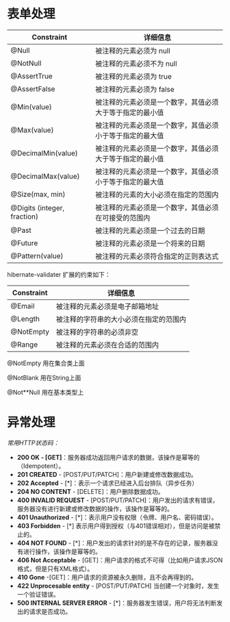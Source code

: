 # 表单处理

| Constraint                               | 详细信息                         |
| ---------------------------------------- | ---------------------------- |
| @Null  | 被注释的元素必须为 null            |
| @NotNull                                 | 被注释的元素必须不为 null              |
| @AssertTrue                              | 被注释的元素必须为 true               |
| @AssertFalse                             | 被注释的元素必须为 false              |
| @Min(value)                              | 被注释的元素必须是一个数字，其值必须大于等于指定的最小值 |
| @Max(value)                              | 被注释的元素必须是一个数字，其值必须小于等于指定的最大值 |
| @DecimalMin(value)                       | 被注释的元素必须是一个数字，其值必须大于等于指定的最小值 |
| @DecimalMax(value)                       | 被注释的元素必须是一个数字，其值必须小于等于指定的最大值 |
| @Size(max, min)                          | 被注释的元素的大小必须在指定的范围内           |
| @Digits (integer, fraction)              | 被注释的元素必须是一个数字，其值必须在可接受的范围内   |
| @Past                                    | 被注释的元素必须是一个过去的日期             |
| @Future                                  | 被注释的元素必须是一个将来的日期             |
| @Pattern(value)                          | 被注释的元素必须符合指定的正则表达式           |



hibernate-validater 扩展的约束如下：

| Constraint | 详细信息                |
| ---------- | ------------------- |
| @Email     | 被注释的元素必须是电子邮箱地址     |
| @Length    | 被注释的字符串的大小必须在指定的范围内 |
| @NotEmpty  | 被注释的字符串的必须非空        |
| @Range     | 被注释的元素必须在合适的范围内     |



@NotEmpty 用在集合类上面

@NotBlank 用在String上面

@Not**Null    用在基本类型上

# 异常处理

*常用HTTP状态码：*

-  **200 OK - [GET]**：服务器成功返回用户请求的数据，该操作是幂等的（Idempotent）。
-  **201 CREATED** - [POST/PUT/PATCH]：用户新建或修改数据成功。
-  **202 Accepted** - [*]：表示一个请求已经进入后台排队（异步任务）
-  **204 NO CONTENT** - [DELETE]：用户删除数据成功。
-  **400 INVALID REQUEST** - [POST/PUT/PATCH]：用户发出的请求有错误，服务器没有进行新建或修改数据的操作，该操作是幂等的。
-  **401 Unauthorized** - [*]：表示用户没有权限（令牌、用户名、密码错误）。
-  **403 Forbidden** - [*] 表示用户得到授权（与401错误相对），但是访问是被禁止的。
-  **404 NOT FOUND** - [*]：用户发出的请求针对的是不存在的记录，服务器没有进行操作，该操作是幂等的。
-  **406 Not Acceptable** - [GET]：用户请求的格式不可得（比如用户请求JSON格式，但是只有XML格式）。
-  **410 Gone** -[GET]：用户请求的资源被永久删除，且不会再得到的。
-  **422 Unprocesable entity** - [POST/PUT/PATCH] 当创建一个对象时，发生一个验证错误。
-  **500 INTERNAL SERVER ERROR** - [*]：服务器发生错误，用户将无法判断发出的请求是否成功。